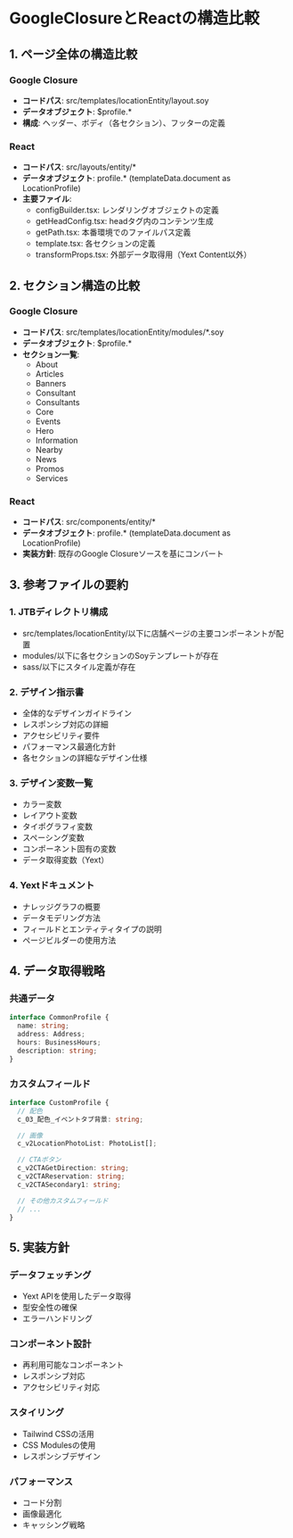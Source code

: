 # GoogleClosureとReactの構造比較

## 1. ページ全体の構造比較

### Google Closure
- **コードパス**: src/templates/locationEntity/layout.soy
- **データオブジェクト**: $profile.*
- **構成**: ヘッダー、ボディ（各セクション）、フッターの定義

### React
- **コードパス**: src/layouts/entity/*
- **データオブジェクト**: profile.* (templateData.document as LocationProfile)
- **主要ファイル**:
  - configBuilder.tsx: レンダリングオブジェクトの定義
  - getHeadConfig.tsx: headタグ内のコンテンツ生成
  - getPath.tsx: 本番環境でのファイルパス定義
  - template.tsx: 各セクションの定義
  - transformProps.tsx: 外部データ取得用（Yext Content以外）

## 2. セクション構造の比較

### Google Closure
- **コードパス**: src/templates/locationEntity/modules/*.soy
- **データオブジェクト**: $profile.*
- **セクション一覧**:
  - About
  - Articles
  - Banners
  - Consultant
  - Consultants
  - Core
  - Events
  - Hero
  - Information
  - Nearby
  - News
  - Promos
  - Services

### React
- **コードパス**: src/components/entity/*
- **データオブジェクト**: profile.* (templateData.document as LocationProfile)
- **実装方針**: 既存のGoogle Closureソースを基にコンバート

## 3. 参考ファイルの要約

### 1. JTBディレクトリ構成
- src/templates/locationEntity/以下に店舗ページの主要コンポーネントが配置
- modules/以下に各セクションのSoyテンプレートが存在
- sass/以下にスタイル定義が存在

### 2. デザイン指示書
- 全体的なデザインガイドライン
- レスポンシブ対応の詳細
- アクセシビリティ要件
- パフォーマンス最適化方針
- 各セクションの詳細なデザイン仕様

### 3. デザイン変数一覧
- カラー変数
- レイアウト変数
- タイポグラフィ変数
- スペーシング変数
- コンポーネント固有の変数
- データ取得変数（Yext）

### 4. Yextドキュメント
- ナレッジグラフの概要
- データモデリング方法
- フィールドとエンティティタイプの説明
- ページビルダーの使用方法

## 4. データ取得戦略

### 共通データ
```typescript
interface CommonProfile {
  name: string;
  address: Address;
  hours: BusinessHours;
  description: string;
}
```

### カスタムフィールド
```typescript
interface CustomProfile {
  // 配色
  c_03_配色_イベントタブ背景: string;

  // 画像
  c_v2LocationPhotoList: PhotoList[];

  // CTAボタン
  c_v2CTAGetDirection: string;
  c_v2CTAReservation: string;
  c_v2CTASecondary1: string;

  // その他カスタムフィールド
  // ...
}
```

## 5. 実装方針

### データフェッチング
- Yext APIを使用したデータ取得
- 型安全性の確保
- エラーハンドリング

### コンポーネント設計
- 再利用可能なコンポーネント
- レスポンシブ対応
- アクセシビリティ対応

### スタイリング
- Tailwind CSSの活用
- CSS Modulesの使用
- レスポンシブデザイン

### パフォーマンス
- コード分割
- 画像最適化
- キャッシング戦略